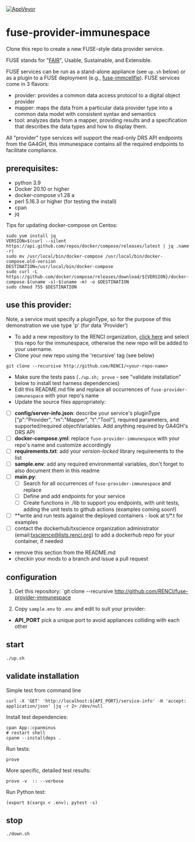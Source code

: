 [![AppVeyor](https://img.shields.io/docker/cloud/build/txscience/fuse-provider-immunespace?style=plastic)](https://hub.docker.com/repository/docker/txscience/fuse-provider-immunespace/builds)

# fuse-provider-immunespace

Clone this repo to create a new FUSE-style data provider service.

FUSE stands for "[FAIR](https://www.go-fair.org/)", Usable, Sustainable, and Extensible.

FUSE services can be run as a stand-alone appliance (see `up.sh` below) or as a plugin to a FUSE deployment (e.g., [fuse-immcellfie](http://github.com/RENCI/fuse-immcellfie)). FUSE services come in 3 flavors:
* provider: provides a common data access protocol to a digital object provider
* mapper: maps the data from a particular data provider type into a common data model with consistent syntax and semantics
* tool: analyzes data from a mapper, providing results and a specification that describes the data types and how to display them.

All "provider" type services will support the read-only DRS API endpoints from the GA4GH, this immunespace contains all the required endpoints to facilitate compliance.

## prerequisites:
* python 3.9
* Docker 20.10 or higher
* docker-compose v1.28 a
* perl 5.16.3 or higher (for testing the install)
* cpan
* jq

Tips for updating docker-compose on Centos:

```
sudo yum install jq
VERSION=$(curl --silent https://api.github.com/repos/docker/compose/releases/latest | jq .name -r)
sudo mv /usr/local/bin/docker-compose /usr/local/bin/docker-compose.old-version
DESTINATION=/usr/local/bin/docker-compose
sudo curl -L https://github.com/docker/compose/releases/download/${VERSION}/docker-compose-$(uname -s)-$(uname -m) -o $DESTINATION
sudo chmod 755 $DESTINATION
```

## use this provider:

Note, a service must specify a pluginType, so for the purpose of this demonstration we use type 'p' (for data 'Provider')
* To add a new repository to the RENCI organization, [click here](https://github.com/organizations/RENCI/repositories/new) and select this repo for the immunespace, otherwise the new repo will be added to your username.
* Clone your new repo using the 'recursive' tag (see below)
```
git clone --recursive http://github.com/RENCI/<your-repo-name>
```
* Make sure the tests pass (`./up.sh; prove` - see "validate installation" below to install test harness dependencies)
* Edit this README.md file and replace all occurrences of `fuse-provider-immunespace` with your repo's name
* Update the source files appropriately:
 - [ ] **config/server-info.json**: describe your service's pluginType ["p":"Provider", "m":"Mapper", "t":"Tool"], required parameters, and supported/required objectVariables. Add anything required by GA4GH's DRS API
 - [ ] **docker-compose.yml**: replace `fuse-provider-immunespace` with your repo's name and customize accordingly
 - [ ] **requirements.txt**: add your *version-locked* library requirements to the list
 - [ ] **sample.env**: add any required environmental variables, don't forget to also document them in this readme
 - [ ] **main.py**: 
   - [ ] Search for all occurrences of `fuse-provider-immunespace` and replace
   - [ ] Define and add endpoints for your service
   - [ ] Create functions in ./lib to support you endpoints, with unit tests, adding the unit tests to github actions (examples coming soon!)
 - [ ] **write and run tests against the deployed containers - look at t/*.t for examples
 - [ ] contact the dockerhub/txscience organization administrator (email:txscience@lists.renci.org) to add a dockerhub repo for your container, if needed
* remove this section from the README.md
* checkin your mods to a branch and issue a pull request

## configuration

1. Get this repository:
`git clone --recursive http://github.com/RENCI/fuse-provider-immunespace

2. Copy `sample.env` to `.env` and edit to suit your provider:
* __API_PORT__ pick a unique port to avoid appliances colliding with each other

## start
```
./up.sh
```

## validate installation

Simple test from command line

```
curl -X 'GET' 'http://localhost:${API_PORT}/service-info' -H 'accept: application/json' |jq -r 2> /dev/null

```
Install test dependencies:
```
cpan App::cpanminus
# restart shell
cpanm --installdeps .

```
Run tests:
```
prove
```
More specific, detailed test results:
```
prove -v  :: --verbose
```

Run Python test:
```shell
(export $(xargs < .env); pytest -s)
```

## stop
```
./down.sh
```
